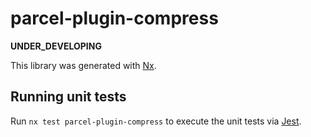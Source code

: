 # parcel-plugin-compress

**UNDER_DEVELOPING**

This library was generated with [Nx](https://nx.dev).

## Running unit tests

Run `nx test parcel-plugin-compress` to execute the unit tests via [Jest](https://jestjs.io).
